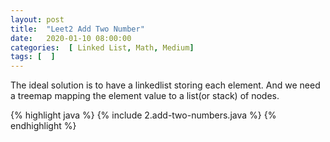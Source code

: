 ```yaml
---
layout: post
title:  "Leet2 Add Two Number"
date:   2020-01-10 08:00:00
categories:  [ Linked List, Math, Medium]
tags: [  ]
---
```


The ideal solution is to have a linkedlist storing each element. And we need a treemap mapping the element value to a list(or stack) of nodes.

{% highlight java %}
{% include 2.add-two-numbers.java %}
{% endhighlight %}